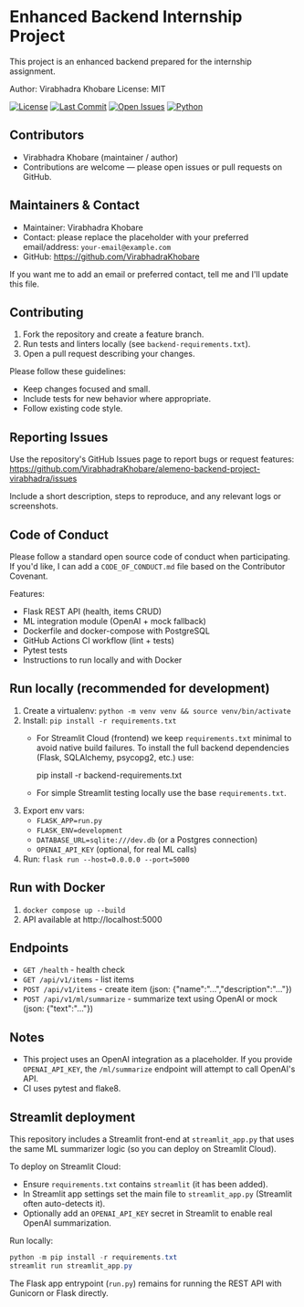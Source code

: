 # Enhanced Backend Internship Project
This project is an enhanced backend prepared for the internship assignment.

Author: Virabhadra Khobare
License: MIT

<!-- Badges -->
[![License](https://img.shields.io/github/license/VirabhadraKhobare/alemeno-backend-project-virabhadra)](LICENSE)
[![Last Commit](https://img.shields.io/github/last-commit/VirabhadraKhobare/alemeno-backend-project-virabhadra)](https://github.com/VirabhadraKhobare/alemeno-backend-project-virabhadra/commits/main)
[![Open Issues](https://img.shields.io/github/issues/VirabhadraKhobare/alemeno-backend-project-virabhadra)](https://github.com/VirabhadraKhobare/alemeno-backend-project-virabhadra/issues)
[![Python](https://img.shields.io/badge/python-3.11+-blue)](https://www.python.org/)

## Contributors

- Virabhadra Khobare (maintainer / author)
- Contributions are welcome — please open issues or pull requests on GitHub.

## Maintainers & Contact

- Maintainer: Virabhadra Khobare
- Contact: please replace the placeholder with your preferred email/address: `your-email@example.com`
- GitHub: https://github.com/VirabhadraKhobare

If you want me to add an email or preferred contact, tell me and I'll update this file.

## Contributing

1. Fork the repository and create a feature branch.
2. Run tests and linters locally (see `backend-requirements.txt`).
3. Open a pull request describing your changes.

Please follow these guidelines:
- Keep changes focused and small.
- Include tests for new behavior where appropriate.
- Follow existing code style.

## Reporting Issues

Use the repository's GitHub Issues page to report bugs or request features: https://github.com/VirabhadraKhobare/alemeno-backend-project-virabhadra/issues

Include a short description, steps to reproduce, and any relevant logs or screenshots.

## Code of Conduct

Please follow a standard open source code of conduct when participating. If you'd like, I can add a `CODE_OF_CONDUCT.md` file based on the Contributor Covenant.


Features:
- Flask REST API (health, items CRUD)
- ML integration module (OpenAI + mock fallback)
- Dockerfile and docker-compose with PostgreSQL
- GitHub Actions CI workflow (lint + tests)
- Pytest tests
- Instructions to run locally and with Docker

## Run locally (recommended for development)
1. Create a virtualenv: `python -m venv venv && source venv/bin/activate`
2. Install: `pip install -r requirements.txt`
   - For Streamlit Cloud (frontend) we keep `requirements.txt` minimal to avoid
      native build failures. To install the full backend dependencies (Flask,
      SQLAlchemy, psycopg2, etc.) use:

      pip install -r backend-requirements.txt

   - For simple Streamlit testing locally use the base `requirements.txt`.
3. Export env vars:
   - `FLASK_APP=run.py`
   - `FLASK_ENV=development`
   - `DATABASE_URL=sqlite:///dev.db` (or a Postgres connection)
   - `OPENAI_API_KEY` (optional, for real ML calls)
4. Run: `flask run --host=0.0.0.0 --port=5000`

## Run with Docker
1. `docker compose up --build`
2. API available at http://localhost:5000

## Endpoints
- `GET /health` - health check
- `GET /api/v1/items` - list items
- `POST /api/v1/items` - create item (json: {"name":"...","description":"..."})
- `POST /api/v1/ml/summarize` - summarize text using OpenAI or mock (json: {"text":"..."})

## Notes
- This project uses an OpenAI integration as a placeholder. If you provide `OPENAI_API_KEY`, the `/ml/summarize` endpoint will attempt to call OpenAI's API.
- CI uses pytest and flake8.

## Streamlit deployment

This repository includes a Streamlit front-end at `streamlit_app.py` that uses the same ML summarizer logic (so you can deploy on Streamlit Cloud).

To deploy on Streamlit Cloud:

- Ensure `requirements.txt` contains `streamlit` (it has been added).
- In Streamlit app settings set the main file to `streamlit_app.py` (Streamlit often auto-detects it).
- Optionally add an `OPENAI_API_KEY` secret in Streamlit to enable real OpenAI summarization.

Run locally:

```powershell
python -m pip install -r requirements.txt
streamlit run streamlit_app.py
```

The Flask app entrypoint (`run.py`) remains for running the REST API with Gunicorn or Flask directly.
